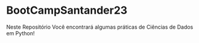 # BootCampSantander23
Neste Repositório Você encontrará algumas práticas de Ciências de Dados em Python!
